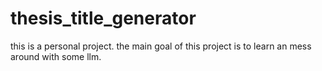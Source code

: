# thesis_title_generator
this is a personal project. the main goal of this project is to learn an mess around with some llm.
